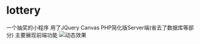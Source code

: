 # lottery
一个抽奖的小程序 用了JQuery Canvas PHP简化版Server端(省去了数据库等部分) 主要展现前端功能
![动态效果](https://github.com/Chennan89/lottery/blob/master/images/forGitReadMe/%E6%8A%BD%E5%A5%96.gif)
